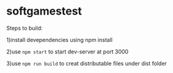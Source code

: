 # softgamestest
Steps to build:

1)install devependencies using npm install

2)use `npm start` to start dev-server at port 3000

3)use `npm run build` to creat distributable files under dist folder

